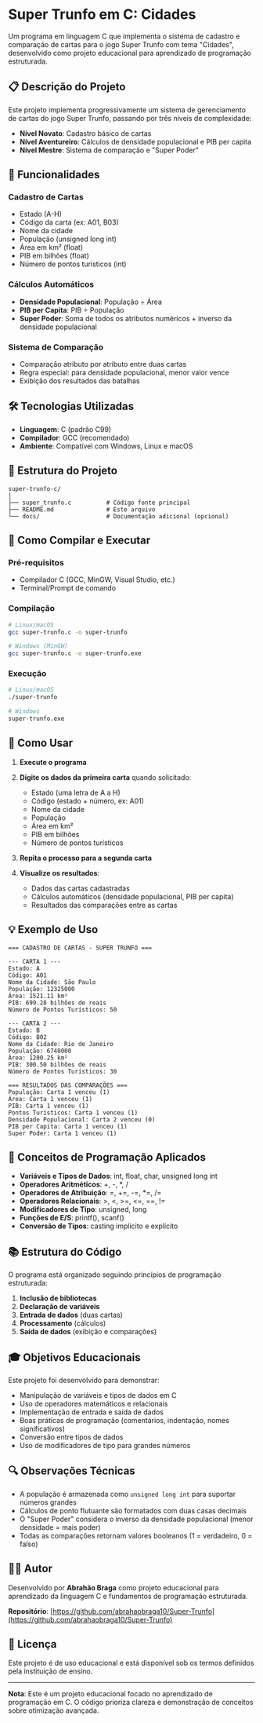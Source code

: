 # Super Trunfo em C: Cidades

Um programa em linguagem C que implementa o sistema de cadastro e comparação de cartas para o jogo Super Trunfo com tema "Cidades", desenvolvido como projeto educacional para aprendizado de programação estruturada.

## 📋 Descrição do Projeto

Este projeto implementa progressivamente um sistema de gerenciamento de cartas do jogo Super Trunfo, passando por três níveis de complexidade:

- **Nível Novato**: Cadastro básico de cartas
- **Nível Aventureiro**: Cálculos de densidade populacional e PIB per capita
- **Nível Mestre**: Sistema de comparação e "Super Poder"

## 🎯 Funcionalidades

### Cadastro de Cartas
- Estado (A-H)
- Código da carta (ex: A01, B03)
- Nome da cidade
- População (unsigned long int)
- Área em km² (float)
- PIB em bilhões (float)
- Número de pontos turísticos (int)

### Cálculos Automáticos
- **Densidade Populacional**: População ÷ Área
- **PIB per Capita**: PIB ÷ População
- **Super Poder**: Soma de todos os atributos numéricos + inverso da densidade populacional

### Sistema de Comparação
- Comparação atributo por atributo entre duas cartas
- Regra especial: para densidade populacional, menor valor vence
- Exibição dos resultados das batalhas

## 🛠️ Tecnologias Utilizadas

- **Linguagem**: C (padrão C99)
- **Compilador**: GCC (recomendado)
- **Ambiente**: Compatível com Windows, Linux e macOS

## 📁 Estrutura do Projeto

```
super-trunfo-c/
│
├── super_trunfo.c          # Código fonte principal
├── README.md               # Este arquivo
└── docs/                   # Documentação adicional (opcional)
```

## 🚀 Como Compilar e Executar

### Pré-requisitos
- Compilador C (GCC, MinGW, Visual Studio, etc.)
- Terminal/Prompt de comando

### Compilação
```bash
# Linux/macOS
gcc super-trunfo.c -o super-trunfo

# Windows (MinGW)
gcc super-trunfo.c -o super-trunfo.exe

```

### Execução
```bash
# Linux/macOS
./super-trunfo

# Windows
super-trunfo.exe
```

## 📖 Como Usar

1. **Execute o programa**
2. **Digite os dados da primeira carta** quando solicitado:
   - Estado (uma letra de A a H)
   - Código (estado + número, ex: A01)
   - Nome da cidade
   - População
   - Área em km²
   - PIB em bilhões
   - Número de pontos turísticos

3. **Repita o processo para a segunda carta**

4. **Visualize os resultados**:
   - Dados das cartas cadastradas
   - Cálculos automáticos (densidade populacional, PIB per capita)
   - Resultados das comparações entre as cartas

## 💡 Exemplo de Uso

```
=== CADASTRO DE CARTAS - SUPER TRUNFO ===

--- CARTA 1 ---
Estado: A
Código: A01
Nome da Cidade: São Paulo
População: 12325000
Área: 1521.11 km²
PIB: 699.28 bilhões de reais
Número de Pontos Turísticos: 50

--- CARTA 2 ---
Estado: B
Código: B02
Nome da Cidade: Rio de Janeiro
População: 6748000
Área: 1200.25 km²
PIB: 300.50 bilhões de reais
Número de Pontos Turísticos: 30

=== RESULTADOS DAS COMPARAÇÕES ===
População: Carta 1 venceu (1)
Área: Carta 1 venceu (1)
PIB: Carta 1 venceu (1)
Pontos Turísticos: Carta 1 venceu (1)
Densidade Populacional: Carta 2 venceu (0)
PIB per Capita: Carta 1 venceu (1)
Super Poder: Carta 1 venceu (1)
```

## 🔧 Conceitos de Programação Aplicados

- **Variáveis e Tipos de Dados**: int, float, char, unsigned long int
- **Operadores Aritméticos**: +, -, *, /
- **Operadores de Atribuição**: =, +=, -=, *=, /=
- **Operadores Relacionais**: >, <, >=, <=, ==, !=
- **Modificadores de Tipo**: unsigned, long
- **Funções de E/S**: printf(), scanf()
- **Conversão de Tipos**: casting implícito e explícito

## 📚 Estrutura do Código

O programa está organizado seguindo princípios de programação estruturada:

1. **Inclusão de bibliotecas**
2. **Declaração de variáveis**
3. **Entrada de dados** (duas cartas)
4. **Processamento** (cálculos)
5. **Saída de dados** (exibição e comparações)

## 🎓 Objetivos Educacionais

Este projeto foi desenvolvido para demonstrar:

- Manipulação de variáveis e tipos de dados em C
- Uso de operadores matemáticos e relacionais
- Implementação de entrada e saída de dados
- Boas práticas de programação (comentários, indentação, nomes significativos)
- Conversão entre tipos de dados
- Uso de modificadores de tipo para grandes números

## 🔍 Observações Técnicas

- A população é armazenada como `unsigned long int` para suportar números grandes
- Cálculos de ponto flutuante são formatados com duas casas decimais
- O "Super Poder" considera o inverso da densidade populacional (menor densidade = mais poder)
- Todas as comparações retornam valores booleanos (1 = verdadeiro, 0 = falso)

## 👨‍💻 Autor

Desenvolvido por **Abrahão Braga** como projeto educacional para aprendizado da linguagem C e fundamentos de programação estruturada.

**Repositório**: [https://github.com/abrahaobraga10/Super-Trunfo](https://github.com/abrahaobraga10/Super-Trunfo)

## 📝 Licença

Este projeto é de uso educacional e está disponível sob os termos definidos pela instituição de ensino.

---

**Nota**: Este é um projeto educacional focado no aprendizado de programação em C. O código prioriza clareza e demonstração de conceitos sobre otimização avançada.